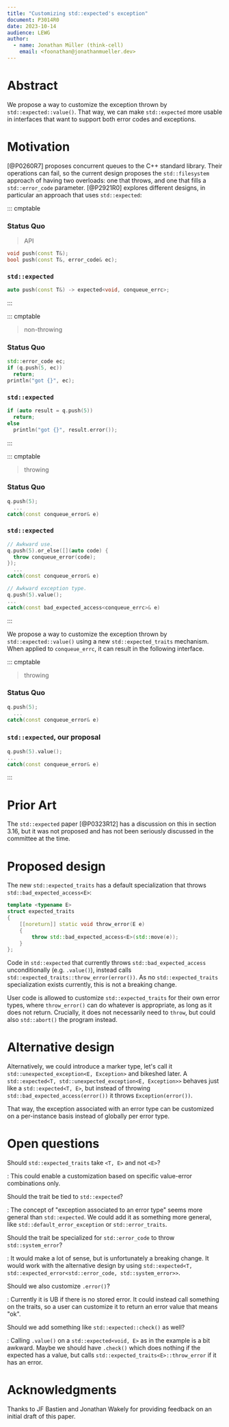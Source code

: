```yaml
---
title: "Customizing std::expected's exception"
document: P3014R0
date: 2023-10-14
audience: LEWG
author:
  - name: Jonathan Müller (think-cell)
    email: <foonathan@jonathanmueller.dev>
---
```


# Abstract

We propose a way to customize the exception thrown by `std::expected::value()`.
That way, we can make `std::expected` more usable in interfaces that want to support both error codes and exceptions.

# Motivation

[@P0260R7] proposes concurrent queues to the C++ standard library.
Their operations can fail, so the current design proposes the `std::filesystem` approach of having two overloads: one that throws, and one that fills a `std::error_code` parameter.
[@P2921R0] explores different designs, in particular an approach that uses `std::expected`:

::: cmptable

### Status Quo

> API

```cpp
void push(const T&);
bool push(const T&, error_code& ec);
```

### `std::expected`

```cpp
auto push(const T&) -> expected<void, conqueue_errc>;
```

:::

::: cmptable

> non-throwing

### Status Quo

```cpp
std::error_code ec;
if (q.push(5, ec))
  return;
println("got {}", ec);
```

### `std::expected`

```cpp
if (auto result = q.push(5))
  return;
else
  println("got {}", result.error());
```

:::

::: cmptable

> throwing

### Status Quo

```cpp
q.push(5);
  ...
catch(const conqueue_error& e)
```

### `std::expected`

```cpp
// Awkward use.
q.push(5).or_else([](auto code) {
  throw conqueue_error(code);
});
  ...
catch(const conqueue_error& e)

// Awkward exception type.
q.push(5).value();
...
catch(const bad_expected_access<conqueue_errc>& e)
```

:::

We propose a way to customize the exception thrown by `std::expected::value()` using a new `std::expected_traits` mechanism.
When applied to `conqueue_errc`, it can result in the following interface.

::: cmptable

> throwing

### Status Quo

```cpp
q.push(5);
  ...
catch(const conqueue_error& e)
```

### `std::expected`, our proposal

```cpp
q.push(5).value();
...
catch(const conqueue_error& e)
```

:::

# Prior Art

The `std::expected` paper [@P0323R12] has a discussion on this in section 3.16, but it was not proposed and has not been seriously discussed in the committee at the time.

# Proposed design

The new `std::expected_traits` has a default specialization that throws `std::bad_expected_access<E>`:

```cpp
template <typename E>
struct expected_traits
{
    [[noreturn]] static void throw_error(E e)
    {
        throw std::bad_expected_access<E>(std::move(e));
    }
};
```

Code in `std::expected` that currently throws `std::bad_expected_access` unconditionally (e.g. `.value()`), instead calls `std::expected_traits::throw_error(error())`.
As no `std::expected_traits` specialization exists currently, this is not a breaking change.

User code is allowed to customize `std::expected_traits` for their own error types, where `throw_error()` can do whatever is appropriate, as long as it does not return.
Crucially, it does not necessarily need to `throw`, but could also `std::abort()` the program instead.

# Alternative design

Alternatively, we could introduce a marker type, let's call it `std::unexpected_exception<E, Exception>` and bikeshed later.
A `std::expected<T, std::unexpected_exception<E, Exception>>` behaves just like a `std::expected<T, E>`, but instead of throwing `std::bad_expected_access(error())` it throws `Exception(error())`.

That way, the exception associated with an error type can be customized on a per-instance basis instead of globally per error type.

# Open questions

Should `std::expected_traits` take `<T, E>` and not `<E>`?

: This could enable a customization based on specific value-error combinations only.

Should the trait be tied to `std::expected`?

: The concept of "exception associated to an error type" seems more general than `std::expected`. We could add it as something more general, like `std::default_error_exception` or `std::error_traits`.

Should the trait be specialized for `std::error_code` to throw `std::system_error`?

: It would make a lot of sense, but is unfortunately a breaking change. It would work with the alternative design by using `std::expected<T, std::expected_error<std::error_code, std::system_error>>`.

Should we also customize `.error()`?

: Currently it is UB if there is no stored error. It could instead call something on the traits, so a user can customize it to return an error value that means "ok".

Should we add something like `std::expected::check()` as well?

: Calling `.value()` on a `std::expected<void, E>` as in the example is a bit awkward. Maybe we should have `.check()` which does nothing if the expected has a value, but calls `std::expected_traits<E>::throw_error` if it has an error.

# Acknowledgments

Thanks to JF Bastien and Jonathan Wakely for providing feedback on an initial draft of this paper.

